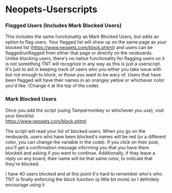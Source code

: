 # Neopets-Userscripts
 ### Flagged Users (Includes Mark Blocked Users)
 This includes the same functionality as Mark Blocked Users, but adds an option to flag users. Your flagged list will show up on the same page as your blocked list (https://www.neopets.com/block.phtml) and users can be flagged/unflagged from either that page or directly on the neoboards. Unlike blocking users, there's no native functionality for flagging users so it is not something TNT will recognize in any way as this is just a userscript. It's just to aid in keeping track of users who you either you take issue with but not enough to block, or those you want to be wary of. Users that have been flagged will have their names in an orangey yellow or whichever color you'd like. (Change it at the top of the code). 

 ### Mark Blocked Users
 Once you add the script (using Tampermonkey or whichever you use), visit your blocklist. <br>
 https://www.neopets.com/block.phtml

 The script will read your list of blocked users. When you go on the neoboards, users who have been blocked's names will be red (or a different color, you can change the variable in the code). If you click on their post, you'll get a confirmation message informing you that you have them blocked and asking if you want to continue. Additionally, if they leave a reply on any board, their name will be that same color, to indicate that they're blocked. 

 I have 40 users blocked and at this point it's hard to remember who's who. TNT is finally enforcing the block function (a little bit more) so I definitely encourage using it
